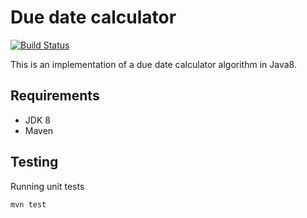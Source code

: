 # Due date calculator
[![Build Status](https://travis-ci.com/tbugar/java-due-date-calc.svg?branch=master)](https://travis-ci.com/tbugar/java-due-date-calc)

This is an implementation of a due date calculator algorithm in Java8.

## Requirements
- JDK 8
- Maven

## Testing
Running unit tests
```
mvn test
```